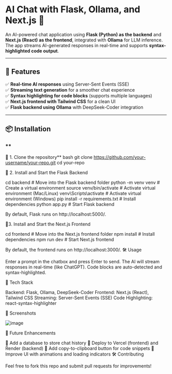 # AI Chat with Flask, Ollama, and Next.js 🚀

An AI-powered chat application using **Flask (Python) as the backend** and **Next.js (React) as the frontend**, integrated with **Ollama** for LLM inference. 
The app streams AI-generated responses in real-time and supports **syntax-highlighted code output**.

---

## 📌 Features
✅ **Real-time AI responses** using Server-Sent Events (SSE)  
✅ **Streaming text generation** for a smoother chat experience  
✅ **Syntax highlighting for code blocks** (supports multiple languages)  
✅ **Next.js frontend with Tailwind CSS** for a clean UI  
✅ **Flask backend using Ollama** with DeepSeek-Coder integration  

---

## 📦 Installation

### **
🔹 1. Clone the repository**
bash
git clone https://github.com/your-username/your-repo.git
cd your-repo

🔹 2. Install and Start the Flask Backend

cd backend  # Move into the Flask backend folder
python -m venv venv  # Create a virtual environment
source venv/bin/activate  # Activate virtual environment (Mac/Linux)
venv\Scripts\activate  # Activate virtual environment (Windows)
pip install -r requirements.txt  # Install dependencies
python app.py  # Start Flask backend

By default, Flask runs on http://localhost:5000/.

🔹3. Install and Start the Next.js Frontend

cd frontend  # Move into the Next.js frontend folder
npm install  # Install dependencies
npm run dev  # Start Next.js frontend

By default, the frontend runs on http://localhost:3000/.
🛠️ Usage

  Enter a prompt in the chatbox and press Enter to send.
  The AI will stream responses in real-time (like ChatGPT).
  Code blocks are auto-detected and syntax-highlighted.

📌 Tech Stack

  Backend: Flask, Ollama, DeepSeek-Coder
  Frontend: Next.js (React), Tailwind CSS
  Streaming: Server-Sent Events (SSE)
  Code Highlighting: react-syntax-highlighter

🎨 Screenshots

    
![image](https://github.com/user-attachments/assets/59a007d3-ef03-4bb6-bb13-a341e1e1f0d7)

🚀 Future Enhancements

🔹 Add a database to store chat history
🔹 Deploy to Vercel (frontend) and Render (backend)
🔹 Add copy-to-clipboard button for code snippets
🔹 Improve UI with animations and loading indicators
🛠️ Contributing

Feel free to fork this repo and submit pull requests for improvements!
